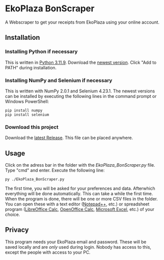 # EkoPlaza BonScraper

A Webscraper to get your receipts from EkoPlaza using your online account.

## Installation
### Installing Python if necessary
This is written in [Python 3.11.9](https://www.python.org/downloads/release/python-3119/). Download the [newest version](https://www.python.org/downloads/). Click "Add to PATH" during installation.

### Installing NumPy and Selenium if necessary
This is written with NumPy 2.0.1 and Selenium 4.23.1. The newest versions can be installed by executing the following lines in the command prompt or Windows PowerShell:

```
pip install numpy
pip install selenium
```

### Download this project
Download the [latest Release](https://github.com/TimJokr/EkoPlaza_BonScraper/releases/latest/download/). This file can be placed anywhere.

## Usage
Click on the adress bar in the folder with the *EkoPlaza_BonScraper.py* file. Type "cmd" and enter. Execute the following line:

```
py ./EkoPlaza_BonScraper.py
```
The first time, you will be asked for your preferences and data. Afterwhich everything will be done automatically. This can take a while the first time.
When the program is done, there will be one or more CSV files in the folder. You can open these with a text editor ([Notepad++](https://notepad-plus-plus.org/downloads/), etc.) or spreadsheet program ([LibreOffice Calc](https://www.libreoffice.org/download/download-libreoffice/), [OpenOffice Calc](https://www.openoffice.org/download/index.html), [Microsoft Excel](https://www.microsoft.com/nl-nl/microsoft-365/excel), etc.) of your choice.

## Privacy
This program needs your EkoPlaza email and password. These will be saved locally and are *only* used during login. Nobody has access to this, except the people with access to your PC.